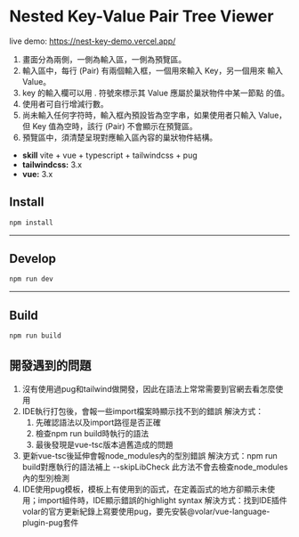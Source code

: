 # Nested Key-Value Pair Tree Viewer

live demo: https://nest-key-demo.vercel.app/

1. 畫面分為兩側，一側為輸入區，一側為預覽區。
2. 輸入區中，每行 (Pair) 有兩個輸入框，一個用來輸入 Key，另一個用來
輸入 Value。
3. key 的輸入欄可以用 . 符號來標示其 Value 應屬於巢狀物件中某一節點
的值。
4. 使用者可自行增減行數。
5. 尚未輸入任何字符時，輸入框內預設皆為空字串，如果使用者只輸入
Value，但 Key 值為空時，該行 (Pair) 不會顯示在預覽區。
6. 預覽區中，須清楚呈現對應輸入區內容的巢狀物件結構。
- **skill** vite + vue + typescript + tailwindcss + pug
- **tailwindcss:** 3.x
- **vue:** 3.x



## Install
```bash
npm install
```
---
## Develop
```bash
npm run dev
```
---
## Build
```bash
npm run build
```

## 開發遇到的問題

1. 沒有使用過pug和tailwind做開發，因此在語法上常常需要到官網去看怎麼使用
2. IDE執行打包後，會報一些import檔案時顯示找不到的錯誤
解決方式：
    1. 先確認語法以及import路徑是否正確
    2. 檢查npm run build時執行的語法
    3. 最後發現是vue-tsc版本過舊造成的問題
3. 更新vue-tsc後延伸會報node_modules內的型別錯誤
解決方式：npm run build對應執行的語法補上 --skipLibCheck 此方法不會去檢查node_modules內的型別檢測
4. IDE使用pug模板，模板上有使用到的函式，在定義函式的地方卻顯示未使用；import組件時，IDE顯示錯誤的highlight syntax
解決方式：找到IDE插件volar的官方更新紀錄上寫要使用pug，要先安裝@volar/vue-language-plugin-pug套件
